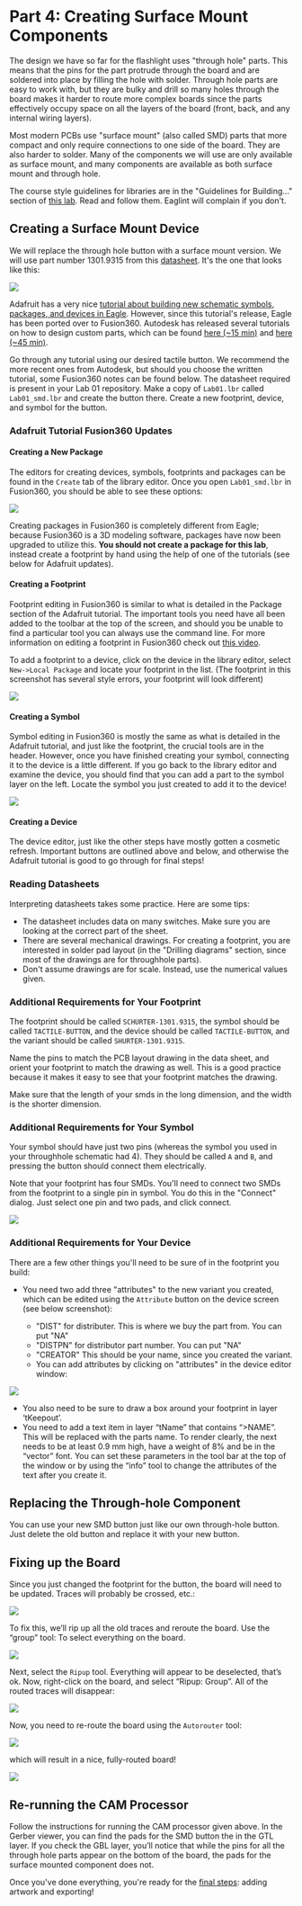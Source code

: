# Part 4: Creating Surface Mount Components

The design we have so far for the flashlight uses "through hole" parts. This means that the pins for the part protrude through the board and are soldered into place by filling the hole with solder. Through hole parts are easy to work with, but they are bulky and drill so many holes through the board makes it harder to route more complex boards since the parts effectively occupy space on all the layers of the board (front, back, and any internal wiring layers).

Most modern PCBs use "surface mount" (also called SMD) parts that more compact and only require connections to one side of the board. They are also harder to solder. Many of the components we will use are only available as surface mount, and many components are available as both surface mount and through hole.

The course style guidelines for libraries are in the "Guidelines for Building..." section of [this lab](https://github.com/NVSL/QuadClass-Resources/blob/master/labs/Building-Parts-In-Eagle/README.md).  Read and follow them.  Eaglint will complain if you don't.

## Creating a Surface Mount Device

We will replace the through hole button with a surface mount version. We will use part number 1301.9315 from this [datasheet](http://www.google.com/url?q=http%3A%2F%2Fwww.schurter.ch%2Fbundles%2Fsnceschurter%2Fepim%2F_ProdPool_%2FnewDS%2Fen%2Ftyp_6x6_mm_tact_switches.pdf&amp;sa=D&amp;sntz=1&amp;usg=AFQjCNHtExOlXG7xE7EsTttPKfa7a4eS0w). It's the one that looks like this:

![](images/smd1.jpg)

Adafruit has a very nice [tutorial about building new schematic symbols, packages, and devices in Eagle](https://www.google.com/url?q=https%3A%2F%2Flearn.adafruit.com%2Fktowns-ultimate-creating-parts-in-eagle-tutorial%2Fintroduction&amp;sa=D&amp;sntz=1&amp;usg=AFQjCNGsUFLtnS_nmz4ra63XcImFHoVf9A). However, since this tutorial's release, Eagle has been ported over to Fusion360. Autodesk has released several tutorials on how to design custom parts, which can be found [here (~15 min)](https://www.youtube.com/watch?v=zqar0XWtFaY) and [here (~45 min)](https://www.youtube.com/watch?v=xNIEXCimRSg&list=PLmA_xUT-8UlKE-U-eEqrkNEI7rd1fUnLY).


Go through any tutorial using our desired tactile button. We recommend the more recent ones from Autodesk, but should you choose the written tutorial, some Fusion360 notes can be found below. The datasheet required is present in your Lab 01 repository. Make a copy of `Lab01.lbr` called `Lab01_smd.lbr` and create the button there. Create a new footprint, device, and symbol for the button.

### Adafruit Tutorial Fusion360 Updates

#### Creating a New Package

The editors for creating devices, symbols, footprints and packages can be found in the `Create` tab of the library editor. Once you open `Lab01_smd.lbr` in Fusion360, you should be able to see these options:

![](images/adafruit1.png)

Creating packages in Fusion360 is completely different from Eagle; because Fusion360 is a 3D modeling software, packages have now been upgraded to utilize this. **You should not create a package for this lab**, instead create a footprint by hand using the help of one of the tutorials (see below for Adafruit updates).

#### Creating a Footprint

Footprint editing in Fusion360 is similar to what is detailed in the Package section of the Adafruit tutorial. The important tools you need have all been added to the toolbar at the top of the screen, and should you be unable to find a particular tool you can always use the command line. For more information on editing a footprint in Fusion360 check out [this video](https://www.youtube.com/watch?v=8-tJZHFzWXo&list=PLmA_xUT-8UlKE-U-eEqrkNEI7rd1fUnLY&index=3).

To add a footprint to a device, click on the device in the library editor, select `New->Local Package` and locate your footprint in the list. (The footprint in this screenshot has several style errors, your footprint will look different)

![](images/adafruit3.png)


#### Creating a Symbol

Symbol editing in Fusion360 is mostly the same as what is detailed in the Adafruit tutorial, and just like the footprint, the crucial tools are in the header. However, once you have finished creating your symbol, connecting it to the device is a little different. If you go back to the library editor and examine the device, you should find that you can add a part to the symbol layer on the left. Locate the symbol you just created to add it to the device!

![](images/adafruit2.png)

#### Creating a Device

The device editor, just like the other steps have mostly gotten a cosmetic refresh. Important buttons are outlined above and below, and otherwise the Adafruit tutorial is good to go through for final steps!

### Reading Datasheets
Interpreting datasheets takes some practice. Here are some tips:

* The datasheet includes data on many switches. Make sure you are looking at the correct part of the sheet.
* There are several mechanical drawings. For creating a footprint, you are interested in solder pad layout (in the "Drilling diagrams" section, since most of the drawings are for throughhole parts).
* Don't assume drawings are for scale. Instead, use the numerical values given.
### 

### Additional Requirements for Your Footprint
The footprint should be called `SCHURTER-1301.9315`, the symbol should be called `TACTILE-BUTTON`, and the device should be called `TACTILE-BUTTON`, and the variant should be called `SHURTER-1301.9315`.

Name the pins to match the PCB layout drawing in the data sheet, and orient your footprint to match the drawing as well. This is a good practice because it makes it easy to see that your footprint matches the drawing.

Make sure that the length of your smds in the long dimension, and the width is the shorter dimension.

### 

### Additional Requirements for Your Symbol
Your symbol should have just two pins (whereas the symbol you used in your throughhole schematic had 4). They should be called `A` and `B`, and pressing the button should connect them electrically.

Note that your footprint has four SMDs. You'll need to connect two SMDs from the footprint to a single pin in symbol. You do this in the "Connect" dialog. Just select one pin and two pads, and click connect.

![](images/symbol.png)

### 

### Additional Requirements for Your Device
There are a few other things you'll need to be sure of in the footprint you build:

* You need two add three "attributes" to the new variant you created, which can be edited using the `Attribute` button on the device screen (see below screenshot):

	* "DIST" for distributer. This is where we buy the part from. You can put "NA"
	* "DISTPN" for distributor part number. You can put "NA"
	* "CREATOR" This should be your name, since you created the variant.
	* You can add attributes by clicking on "attributes" in the device editor window:

![](images/smd2_f360.png)

* You also need to be sure to draw a box around your footprint in layer ‘tKeepout’.
* You need to add a text item in layer “tName” that contains “>NAME”. This will be replaced with the parts name. To render clearly, the next needs to be at least 0.9 mm high, have a weight of 8% and be in the “vector” font. You can set these parameters in the tool bar at the top of the window or by using the “info” tool to change the attributes of the text after you create it.
## 

## Replacing the Through-hole Component
You can use your new SMD button just like our own through-hole button. Just delete the old button and replace it with your new button.

## 

## Fixing up the Board
Since you just changed the footprint for the button, the board will need to be updated. Traces will probably be crossed, etc.:

![](images/sm3_f360.png)

To fix this, we’ll rip up all the old traces and reroute the board. Use the “group” tool: To select everything on the board.

![](images/sm4_f360.png)

Next, select the `Ripup` tool. Everything will appear to be deselected, that’s ok. Now, right-click on the board, and select “Ripup: Group”. All of the routed traces will disappear:

![](images/sm5_f360.png)

Now, you need to re-route the board using the `Autorouter` tool:

![](images/sm6_f360.png)

which will result in a nice, fully-routed board!

![](images/sm7_f360.png)

## Re-running the CAM Processor
Follow the instructions for running the CAM processor given above. In the Gerber viewer, you can find the pads for the SMD button the in the GTL layer. If you check the GBL layer, you’ll notice that while the pins for all the through hole parts appear on the bottom of the board, the pads for the surface mounted component does not.    

Once you've done everything, you're ready for the [final steps](README.md#getting-art-onto-the-board): adding artwork and exporting!
